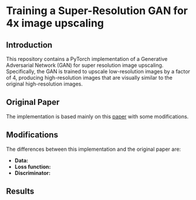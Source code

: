 # Training a Super-Resolution GAN for 4x image upscaling

## Introduction
This repository contains a PyTorch implementation of a Generative Adversarial Network (GAN) for super resolution image upscaling. Specifically, the GAN is trained to upscale low-resolution images by a factor of 4, producing high-resolution images that are visually similar to the original high-resolution images.

## Original Paper
The implementation is based mainly on this [paper](https://arxiv.org/abs/1609.04802v5) with some modifications.

## Modifications
The differences between this implementation and the original paper are:
- <b>Data:</b>
- <b>Loss function:</b>
- <b>Discriminator:</b>

## Results
